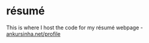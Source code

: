 # résumé

This is where I host the code for my résumé webpage - [ankursinha.net/profile](https://ankursinha.net/profile)
